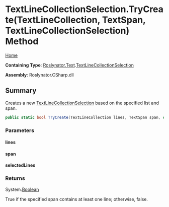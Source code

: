 <a name="_top"></a>

# TextLineCollectionSelection\.TryCreate\(TextLineCollection, TextSpan, TextLineCollectionSelection\) Method

[Home](../../../../README.md#_top)

**Containing Type**: [Roslynator.Text](../../README.md#_top)\.[TextLineCollectionSelection](../README.md#_top)

**Assembly**: Roslynator\.CSharp\.dll

## Summary

Creates a new [TextLineCollectionSelection](../README.md#_top) based on the specified list and span\.

```csharp
public static bool TryCreate(TextLineCollection lines, TextSpan span, out TextLineCollectionSelection selectedLines)
```

### Parameters

#### lines

#### span

#### selectedLines

### Returns

System\.[Boolean](https://docs.microsoft.com/en-us/dotnet/api/system.boolean)

True if the specified span contains at least one line; otherwise, false\.